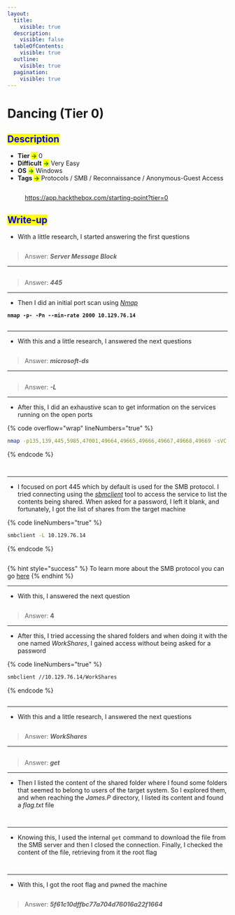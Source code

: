 ```yaml
---
layout:
  title:
    visible: true
  description:
    visible: false
  tableOfContents:
    visible: true
  outline:
    visible: true
  pagination:
    visible: true
---
```


# Dancing (Tier 0)

## <mark style="color:blue;">Description</mark>

* **Tier&#x20;**<mark style="color:green;">**->**</mark> 0
* **Difficult** <mark style="color:green;">**->**</mark> Very Easy
* **OS** <mark style="color:green;">**->**</mark> Windows
* **Tags&#x20;**<mark style="color:green;">**->**</mark> Protocols / SMB / Reconnaissance / Anonymous-Guest Access

<figure><img src="../../.gitbook/assets/image (21) (1) (1) (1).png" alt=""><figcaption><p><a href="https://app.hackthebox.com/starting-point?tier=0">https://app.hackthebox.com/starting-point?tier=0</a></p></figcaption></figure>

## <mark style="color:blue;">Write-up</mark>

* With a little research, I started answering the first questions

<figure><img src="../../.gitbook/assets/image (68) (1) (1).png" alt=""><figcaption></figcaption></figure>

> Answer: _**Server Message Block**_

***

<figure><img src="../../.gitbook/assets/image (69) (1) (1).png" alt=""><figcaption></figcaption></figure>

> Answer: _**445**_

***

* Then I did an initial port scan using [_Nmap_](../../networks/tools-and-utilities.md#nmap)

<pre class="language-bash" data-line-numbers><code class="lang-bash"><strong>nmap -p- -Pn --min-rate 2000 10.129.76.14
</strong></code></pre>

<div data-full-width="false"><figure><img src="../../.gitbook/assets/image (71) (1) (1).png" alt=""><figcaption></figcaption></figure></div>

***

* With this and a little research, I answered the next questions

<figure><img src="../../.gitbook/assets/image (70) (1) (1).png" alt=""><figcaption></figcaption></figure>

> Answer: _**microsoft-ds**_

***

<figure><img src="../../.gitbook/assets/image (72) (1).png" alt=""><figcaption></figcaption></figure>

> Answer: _**-L**_

***

* After this, I did an exhaustive scan to get information on the services running on the open ports

{% code overflow="wrap" lineNumbers="true" %}
```bash
nmap -p135,139,445,5985,47001,49664,49665,49666,49667,49668,49669 -sVC 10.129.76.14
```
{% endcode %}

<figure><img src="../../.gitbook/assets/image (74) (1).png" alt=""><figcaption></figcaption></figure>

<figure><img src="../../.gitbook/assets/image (75) (1).png" alt=""><figcaption></figcaption></figure>

***

* I focused on port 445 which by default is used for the SMB protocol. I tried connecting using the [_sbmclient_](../../networks/tools-and-utilities.md#smbclient) tool to access the service to list the contents being shared. When asked for a password, I left it blank, and fortunately, I got the list of shares from the target machine

{% code lineNumbers="true" %}
```bash
smbclient -L 10.129.76.14 
```
{% endcode %}

<figure><img src="../../.gitbook/assets/image (76) (1).png" alt=""><figcaption></figcaption></figure>

{% hint style="success" %}
To learn more about the SMB protocol you can go [here](../../networks/protocols/smb.md)
{% endhint %}

***

* With this, I answered the next question

<figure><img src="../../.gitbook/assets/image (73) (1).png" alt=""><figcaption></figcaption></figure>

> Answer: **4**

***

* After this, I tried accessing the shared folders and when doing it with the one named _WorkShares_, I gained access without being asked for a password

{% code lineNumbers="true" %}
```bash
smbclient //10.129.76.14/WorkShares
```
{% endcode %}

<figure><img src="../../.gitbook/assets/image (77) (1).png" alt=""><figcaption></figcaption></figure>

***

* With this and a little research, I answered the next questions

<figure><img src="../../.gitbook/assets/image (79) (1).png" alt=""><figcaption></figcaption></figure>

> Answer: _**WorkShares**_

***

<figure><img src="../../.gitbook/assets/image (85) (1).png" alt=""><figcaption></figcaption></figure>

> Answer: _**get**_

***

* Then I listed the content of the shared folder where I found some folders that seemed to belong to users of the target system. So I explored them, and when reaching the _James.P_ directory, I listed its content and found a _flag.txt_ file

<figure><img src="../../.gitbook/assets/image (80) (1).png" alt=""><figcaption></figcaption></figure>

<figure><img src="../../.gitbook/assets/image (81) (1).png" alt=""><figcaption></figcaption></figure>

***

* Knowing this, I used the internal `get` command to download the file from the SMB server and then I closed the connection. Finally, I checked the content of the file, retrieving from it the root flag

<figure><img src="../../.gitbook/assets/image (82) (1).png" alt=""><figcaption></figcaption></figure>

<figure><img src="../../.gitbook/assets/image (83) (1).png" alt=""><figcaption></figcaption></figure>

***

* With this, I got the root flag and pwned the machine

<figure><img src="../../.gitbook/assets/image (84) (1).png" alt=""><figcaption></figcaption></figure>

> Answer: _**5f61c10dffbc77a704d76016a22f1664**_
